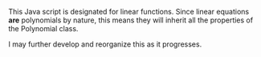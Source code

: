 This Java script is designated for linear functions.  Since linear equations **are** polynomials by nature, this means they will inherit all the properties of the Polynomial class.

I may further develop and reorganize this as it progresses.
